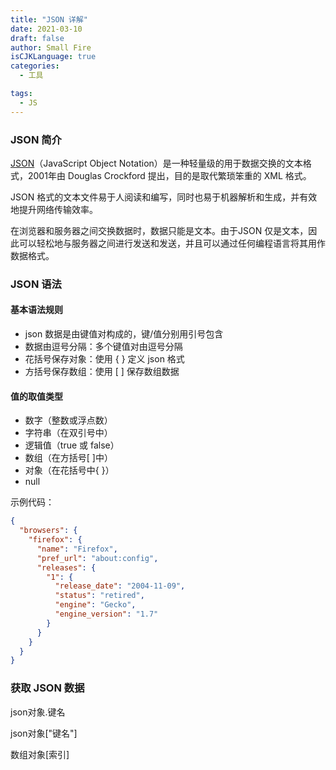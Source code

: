 ```yaml
---
title: "JSON 详解"
date: 2021-03-10
draft: false
author: Small Fire
isCJKLanguage: true
categories: 
  - 工具

tags: 
  - JS
---
```




### JSON 简介

[JSON](https://developer.mozilla.org/en-US/docs/Web/JavaScript/Reference/Global_Objects/JSON)（JavaScript Object Notation）是一种轻量级的用于数据交换的文本格式，2001年由 Douglas Crockford 提出，目的是取代繁琐笨重的 XML 格式。

JSON 格式的文本文件易于人阅读和编写，同时也易于机器解析和生成，并有效地提升网络传输效率。

在浏览器和服务器之间交换数据时，数据只能是文本。由于JSON 仅是文本，因此可以轻松地与服务器之间进行发送和发送，并且可以通过任何编程语言将其用作数据格式。

### JSON 语法

#### 基本语法规则

- json 数据是由键值对构成的，键/值分别用引号包含
- 数据由逗号分隔：多个键值对由逗号分隔
- 花括号保存对象：使用 { } 定义 json 格式
- 方括号保存数组：使用 [ ] 保存数组数据

#### 值的取值类型

- 数字（整数或浮点数）
- 字符串（在双引号中）
- 逻辑值（true 或 false）
- 数组（在方括号[ ]中）
- 对象（在花括号中{ }）
- null

示例代码：

```json
{
  "browsers": {
    "firefox": {
      "name": "Firefox",
      "pref_url": "about:config",
      "releases": {
        "1": {
          "release_date": "2004-11-09",
          "status": "retired",
          "engine": "Gecko",
          "engine_version": "1.7"
        }
      }
    }
  }
}
```

### 获取 JSON 数据

json对象.键名

json对象["键名"]

数组对象[索引]